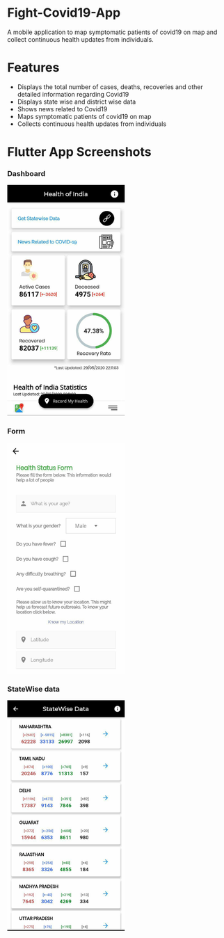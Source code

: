# Fight-Covid19-App
A mobile application to map symptomatic patients of covid19 on map and collect continuous health updates from individuals.

# Features
* Displays the total number of cases, deaths, recoveries and other detailed information regarding Covid19
* Displays state wise and district wise data
* Shows news related to Covid19
* Maps symptomatic patients of covid19 on map
* Collects continuous health updates from individuals

# Flutter App Screenshots
### Dashboard
<img src="dash.jpg" width=270 height=530>

### Form
<img src="form.jpg" width=270 height=530>

### StateWise data
<img src="state.jpg" width=270 height=530>
 
